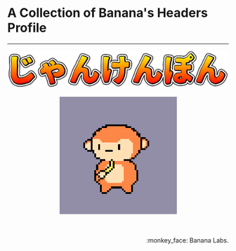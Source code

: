 # A Collection of Banana's Headers Profile
------------------------------------------------------------------------------------------

<div align="center">
   <img src="jankenpon.png"> <br><br>
   <img src="banana-jankenpon-gif.gif">
</div>
<br><br>
<footer>
  <p align="right"> :monkey_face: Banana Labs. </p>  
</footer>
